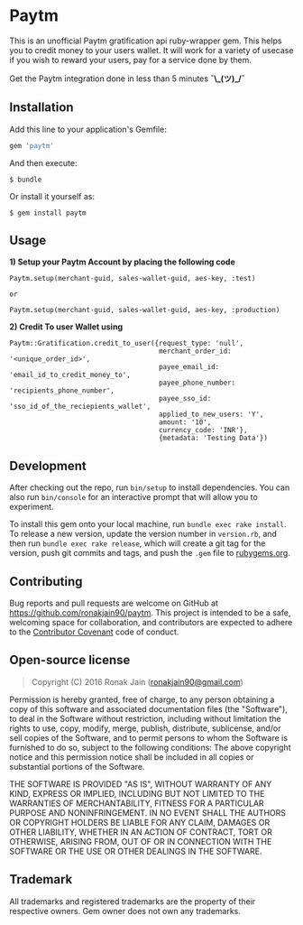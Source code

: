 # Paytm

This is an unofficial Paytm gratification api ruby-wrapper gem. This helps you to credit money to your users wallet. It will work for a variety of usecase if you wish to reward your users, pay for a service done by them.

Get the Paytm integration done in less than 5 minutes **¯\\\_(ツ)\_/¯**

## Installation

Add this line to your application's Gemfile:

```ruby
gem 'paytm'
```

And then execute:

    $ bundle

Or install it yourself as:

    $ gem install paytm

## Usage

  **1) Setup your Paytm Account by placing the following code** 
    
    Paytm.setup(merchant-guid, sales-wallet-guid, aes-key, :test)
    
    or
    
    Paytm.setup(merchant-guid, sales-wallet-guid, aes-key, :production)
    
  **2) Credit To user Wallet using**  
    
    Paytm::Gratification.credit_to_user({request_type: 'null',
                                         merchant_order_id: '<unique_order_id>',
                                         payee_email_id: 'email_id_to_credit_money_to',
                                         payee_phone_number: 'recipients_phone_number',
                                         payee_sso_id: 'sso_id_of_the_reciepients_wallet',
                                         applied_to_new_users: 'Y',
                                         amount: '10',
                                         currency_code: 'INR'},
                                         {metadata: 'Testing Data'})

## Development

After checking out the repo, run `bin/setup` to install dependencies. You can also run `bin/console` for an interactive prompt that will allow you to experiment.

To install this gem onto your local machine, run `bundle exec rake install`. To release a new version, update the version number in `version.rb`, and then run `bundle exec rake release`, which will create a git tag for the version, push git commits and tags, and push the `.gem` file to [rubygems.org](https://rubygems.org).

## Contributing

Bug reports and pull requests are welcome on GitHub at https://github.com/ronakjain90/paytm. This project is intended to be a safe, welcoming space for collaboration, and contributors are expected to adhere to the [Contributor Covenant](contributor-covenant.org) code of conduct.

## Open-source license

> Copyright (C) 2016 Ronak Jain (ronakjain90@gmail.com)

Permission is hereby granted, free of charge, to any person obtaining a copy of this software and associated documentation files (the "Software"), to deal in the Software without restriction, including without limitation the rights to use, copy, modify, merge, publish, distribute, sublicense, and/or sell copies of the Software, and to permit persons to whom the Software is furnished to do so, subject to the following conditions: The above copyright notice and this permission notice shall be included in all copies or substantial portions of the Software.

THE SOFTWARE IS PROVIDED "AS IS", WITHOUT WARRANTY OF ANY KIND, EXPRESS OR IMPLIED, INCLUDING BUT NOT LIMITED TO THE WARRANTIES OF MERCHANTABILITY, FITNESS FOR A PARTICULAR PURPOSE AND NONINFRINGEMENT. IN NO EVENT SHALL THE AUTHORS OR COPYRIGHT HOLDERS BE LIABLE FOR ANY CLAIM, DAMAGES OR OTHER LIABILITY, WHETHER IN AN ACTION OF CONTRACT, TORT OR OTHERWISE, ARISING FROM, OUT OF OR IN CONNECTION WITH THE SOFTWARE OR THE USE OR OTHER DEALINGS IN THE SOFTWARE.

## Trademark

All trademarks and registered trademarks are the property of their respective owners. Gem owner does not own any trademarks.